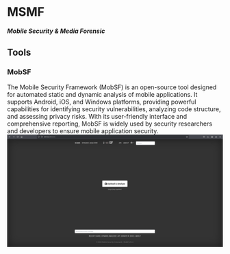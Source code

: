 # MSMF
***Mobile Security &amp; Media Forensic***

## Tools
### MobSF
The Mobile Security Framework (MobSF) is an open-source tool designed for automated static and dynamic analysis of mobile applications. It supports Android, iOS, and Windows platforms, providing powerful capabilities for identifying security vulnerabilities, analyzing code structure, and assessing privacy risks. With its user-friendly interface and comprehensive reporting, MobSF is widely used by security researchers and developers to ensure mobile application security.
![MobSF](img/MobSF.png)


